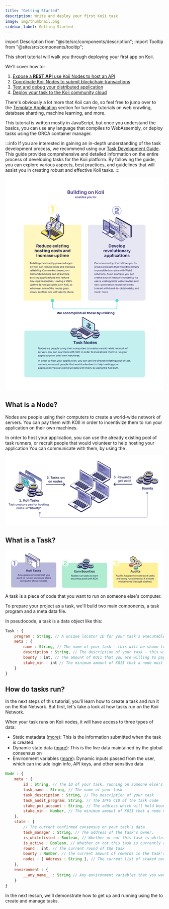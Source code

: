 ```yaml
---
title: "Getting Started"
description: Write and deploy your first Koii task
image: img/thumbnail.png
sidebar_label: Getting Started
---
```


import Description from "@site/src/components/description";
import Tooltip from "@site/src/components/tooltip";

This short tutorial will walk you through deploying your first app on Koii.

We'll cover how to:

1. [Expose a **REST API** use Koii Nodes to host an API](/quickstart/hello-world/get-request)
2. [Coordinate Koii Nodes to submit blockchain transactions](/quickstart/hello-world/task)
3. [Test and debug your distributed application](/quickstart/hello-world/local-test)
4. [Deploy your task to the Koii community cloud](/quickstart/hello-world/deployment)

There's obviously a lot more that Koii can do, so feel free to jump over to the [Template Application](/quickstart/introduction) section for turnkey tutorials on web crawling, database sharding, machine learning, and more.

This tutorial is written mostly in JavaScript, but once you understand the basics, you can use any language that compiles to WebAssembly, or deploy tasks using the ORCA container manager.

:::info
If you are interested in gaining an in-depth understanding of the task development process, we recommend using our [Task Development Guide](/develop/write-a-koii-task/task-development-guide/). This guide provides comprehensive and detailed information on the entire process of developing tasks for the Koii platform. By following the guide, you can explore various aspects, best practices, and guidelines that will assist you in creating robust and effective Koii tasks.
:::

![banner](../img/buildingonkoii.svg)

<!-- There are many reasons to build on Koii, but here are  two of the big ones:

1.  **Reduce existing hosting costs and increase uptime**

    Building community-powered apps on Koii can [reduce costs](/concepts/distributed-cloud/reduced-computing-costs) and [increase reliability](/concepts/distributed-cloud/better-data).
    Our market-based, on-demand compute can streamline existing applications and reduce dev-ops headaches. Having a **100% uptime** is now possible with Koii, as whenever one of the nodes goes down, another one will take its place.

2.  **Develop revolutionary applications**

    Our community cloud allows you to create products that would be simply impossible to create with Web2 solutions. As an example, you can create a social network hosted by its users, unstoppable web crawlers and next-generation neural networks trained with hard-to-obtain data, and much more. -->

<!-- add line break below -->

<!-- We accomplish all these by utilizing <Tooltip text="Koii Nodes"/>.
 -->

## What is a Node?

Nodes are people using their computers to create a world-wide network of servers. You can pay them with KOII in order to incentivize them to run your application on their own machines.

In order to host your application, you can use the already existing pool of task runners, or recruit people that would volunteer to help hosting your application You can communicate with them, by using the <Tooltip text="Koii SDK"/>.

![banner](../img/nodesandtasks.svg)

## What is a Task?

![banner](../img/whataretaskssimplified.svg)
A task is a piece of code that you want to run on someone else's computer.

To prepare your project as a task, we'll build two main components, a task program and a meta data file.

In pseudocode, a task is a data object like this:

```js
Task : {
    program : String, // A unique locator ID for your task's executable file (i.e. an IPFS CID)
    meta : {
        name : String, // The name of your task - this will be shown to node operators
        description : String, // The description of your task - this will be shown to node operators
        bounty : int, // The amount of KOII that you are willing to pay to run your task
        stake_min : int // The minimum amount of KOII that a node must stake to run your task
    }
}
```

## How do tasks run?

In the next steps of this tutorial, you'll learn how to create a task and run it on the Koii Network. But first, let's take a look at how tasks run on the Koii Network.

When your task runs on Koii nodes, it will have access to three types of data:

- Static metadata ([more](/develop/write-a-koii-task/task-development-kit-tdk/using-the-task-namespace/task-state)): This is the information submitted when the task is created
- Dynamic state data ([more](/develop/write-a-koii-task/task-development-kit-tdk/using-the-task-namespace/task-state)): This is the live data maintained by the global consensus on <Tooltip text="K2"/>
- Environment variables ([more](/develop/write-a-koii-task/task-development-kit-tdk/using-the-task-namespace/keys-and-secrets)): Dynamic inputs passed from the user, which can include login info, API keys, and other sensitive data

```js
Node : {
    meta : {
        id : String, // The ID of your task, running on someone else's computer
        task_name : String, // The name of your task
        task_description : String, // The description of your task
        task_audit_program: String, // The IPFS CID of the task code
        stake_pot_account : String, // The address which will hold bounty rewards and collateral
        stake_min : Number, // The minimum amount of KOII that a node must stake to run your task
    },
    state : {
        // The current confirmed consensus on your task's data
        task_manager : String, // The address of the task's owner,
        is_whitelisted : Boolean, // Whether or not this task is whitelisted to run on nodes
        is_active : Boolean, // Whether or not this task is currently running on nodes
        round : int, // The current round of the task
        bounty : Number, // the current amount of rewards in the task's bounty pool
        nodes : [ Address : String ], // The current list of staked nodes participating in this task
    },
    environment : {
        __any_name__ : String // Any environment variables that you want node operators to pass to your task
    }
}
```

In the next lesson, we'll demonstrate how to get up and running using the <Tooltip text="Koii SDK"/> to create and manage tasks.

<!-- line break -->
